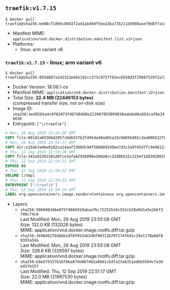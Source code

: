 ## `traefik:v1.7.15`

```console
$ docker pull traefik@sha256:be08cf1894c8043f2ad1ab469f5eea3ba735211d4988aae79d8ffa1d14c20ef9
```

-	Manifest MIME: `application/vnd.docker.distribution.manifest.list.v2+json`
-	Platforms:
	-	linux; arm variant v6

### `traefik:v1.7.15` - linux; arm variant v6

```console
$ docker pull traefik@sha256:055d887a245323e6b5192cc373c075ff62ec6910d3f29087539f2a72dbeca193
```

-	Docker Version: 18.06.1-ce
-	Manifest MIME: `application/vnd.docker.distribution.manifest.v2+json`
-	Total Size: **22.4 MB (22446153 bytes)**  
	(compressed transfer size, not on-disk size)
-	Image ID: `sha256:eed92b5a4c0f62073fd67d6468a223967955099038aabde06a562caf8e24b636`
-	Entrypoint: `["\/traefik"]`

```dockerfile
# Mon, 26 Aug 2019 23:54:26 GMT
COPY file:091d2a65366d205fc0db557b2f495da40adb5a33c9d656d02c3ea08bb22f6c4d in /etc/ssl/certs/ 
# Mon, 26 Aug 2019 23:54:27 GMT
COPY dir:e10ab3a4be0182ca14aaf2388dc94f586689249ee7d3c3a9745dffc948612320 in /usr/share/ 
# Thu, 12 Sep 2019 22:50:20 GMT
COPY file:343a92361501d87ce3afe6293b096e268a9cc32d86515c215ef1dd3928810b78 in / 
# Thu, 12 Sep 2019 22:50:21 GMT
EXPOSE 80
# Thu, 12 Sep 2019 22:50:22 GMT
VOLUME [/tmp]
# Thu, 12 Sep 2019 22:50:23 GMT
ENTRYPOINT ["/traefik"]
# Thu, 12 Sep 2019 22:50:24 GMT
LABEL org.opencontainers.image.vendor=Containous org.opencontainers.image.url=https://traefik.io org.opencontainers.image.title=Traefik org.opencontainers.image.description=A modern reverse-proxy org.opencontainers.image.version=v1.7.15 org.opencontainers.image.documentation=https://docs.traefik.io
```

-	Layers:
	-	`sha256:506698346e0f5f486b919abaa7bc72252b3dc553cb28e0d1a5e2b6f3708cf4c0`  
		Last Modified: Mon, 26 Aug 2019 23:55:08 GMT  
		Size: 132.0 KB (132026 bytes)  
		MIME: application/vnd.docker.image.rootfs.diff.tar.gzip
	-	`sha256:16984b27036bb1df8f952ab2d6f98312b70f274f691c29e1170a68f89383a5da`  
		Last Modified: Mon, 26 Aug 2019 23:55:08 GMT  
		Size: 326.6 KB (326597 bytes)  
		MIME: application/vnd.docker.image.rootfs.diff.tar.gzip
	-	`sha256:b9e579327b16f06a87de887402a80d1c64fa23ab351edbb5564cfa30ed37b15f`  
		Last Modified: Thu, 12 Sep 2019 22:51:17 GMT  
		Size: 22.0 MB (21987530 bytes)  
		MIME: application/vnd.docker.image.rootfs.diff.tar.gzip
